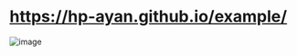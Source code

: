 # https://hp-ayan.github.io/example/
![image](https://github.com/HP-Ayan/example/assets/154819379/3e259052-169e-441b-99ee-39582c5f3f36)
